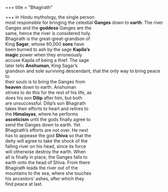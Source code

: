 +++
title = "Bhagirath"

+++
In Hindu mythology, the single person  
most responsible for bringing the celestial **Ganges** down to **earth**. The river  
Ganges and the **goddess** Ganges are the  
same, hence the river is considered holy.  
Bhagirath is the great-great-grandson of  
King **Sagar**, whose 60,000 **sons** have  
been burned to ash by the sage **Kapila’s**  
**magic** power when they erroneously  
accuse Kapila of being a thief. The sage  
later tells **Anshuman**, King Sagar’s  
grandson and sole surviving descendant, that the only way to bring peace to  
their souls is to bring the Ganges from  
**heaven** down to earth. Anshuman  
strives to do this for the rest of his life, as  
does his son **Dilip** after him, but both  
are unsuccessful. Dilip’s son Bhagirath  
takes their efforts to heart and retires to  
the **Himalayas**, where he performs  
**asceticism** until the gods finally agree to  
send the Ganges down to earth. Yet  
Bhagirath’s efforts are not over. He next  
has to appease the god **Shiva** so that the  
deity will agree to take the shock of the  
falling river on his head, since its force  
will otherwise destroy the earth. When  
all is finally in place, the Ganges falls to  
earth onto the head of Shiva. From there  
Bhagirath leads the river out of the  
mountains to the sea, where she touches  
his ancestors’ ashes, after which they  
find peace at last.